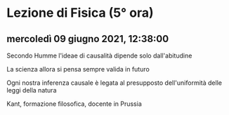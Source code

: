 #  Lezione di Fisica (5° ora)

## mercoledì 09 giugno 2021, 12:38:00

Secondo Humme l'ideae di causalità dipende solo dall'abitudine

La scienza allora si pensa sempre valida in futuro

Ogni nostra inferenza causale è  legata al presupposto dell'uniformità delle leggi della natura




Kant, formazione filosofica, docente in Prussia
<!--stackedit_data:
eyJoaXN0b3J5IjpbLTUyODcyNzE4NiwxOTQ0MDA2OTk3LDI3ND
Q3NTk2NV19
-->